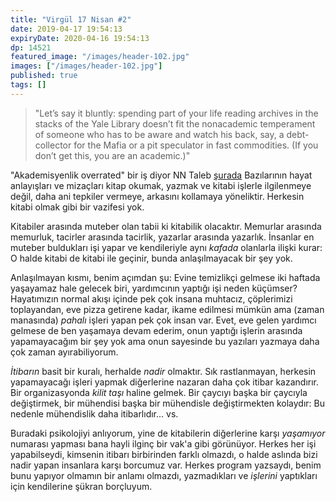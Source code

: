 ```yaml
---
title: "Virgül 17 Nisan #2"
date: 2019-04-17 19:54:13
expiryDate: 2020-04-16 19:54:13
dp: 14521
featured_image: "/images/header-102.jpg"
images: ["/images/header-102.jpg"]
published: true
tags: []
---
```




> "Let’s say it bluntly: spending part of your life reading archives in the
> stacks of the Yale Library doesn’t fit the nonacademic temperament of someone
> who has to be aware and watch his back, say, a debt-collector for the Mafia or
> a pit speculator in fast commodities. (If you don’t get this, you are an
> academic.)"

"Akademisyenlik overrated" bir iş diyor NN Taleb [şurada](http://bit.ly/2oXYXBT)
Bazılarının hayat anlayışları ve mizaçları kitap okumak, yazmak ve kitabi
işlerle ilgilenmeye değil, daha ani tepkiler vermeye, arkasını kollamaya
yöneliktir. Herkesin kitabi olmak gibi bir vazifesi yok.

Kitabiler arasında muteber olan tabii ki kitabilik olacaktır. Memurlar arasında
memurluk, tacirler arasında tacirlik, yazarlar arasında yazarlık. İnsanlar en
muteber buldukları işi yapar ve kendileriyle aynı *kafada* olanlarla ilişki
kurar: O halde kitabi de kitabi ile geçinir, bunda anlaşılmayacak bir şey yok.

Anlaşılmayan kısmı, benim açımdan şu: Evine temizlikçi gelmese iki haftada
yaşayamaz hale gelecek biri, yardımcının yaptığı işi neden küçümser? Hayatımızın
normal akışı içinde pek çok insana muhtacız, çöplerimizi toplayandan, eve pizza
getirene kadar, ikame edilmesi mümkün ama (zaman manasında) *pahalı* işleri
yapan pek çok insan var. Evet, eve gelen yardımcı gelmese de ben yaşamaya devam
ederim, onun yaptığı işlerin arasında yapamayacağım bir şey yok ama onun
sayesinde bu yazıları yazmaya daha çok zaman ayırabiliyorum.

*İtibarın* basit bir kuralı, herhalde *nadir* olmaktır. Sık rastlanmayan,
herkesin yapamayacağı işleri yapmak diğerlerine nazaran daha çok itibar
kazandırır. Bir organizasyonda *kilit taşı* haline gelmek. Bir çaycıyı başka bir
çaycıyla değiştirmek, bir mühendisi başka bir mühendisle değiştirmekten
kolaydır: Bu nedenle mühendislik daha itibarlıdır... vs.

Buradaki psikolojiyi anlıyorum, yine de kitabilerin diğerlerine karşı
*yaşamıyor* numarası yapması bana hayli ilginç bir vak'a gibi görünüyor. Herkes
her işi yapabilseydi, kimsenin itibarı birbirinden farklı olmazdı, o halde
aslında bizi nadir yapan insanlara karşı borcumuz var. Herkes program yazsaydı,
benim bunu yapıyor olmamın bir anlamı olmazdı, yazmadıkları ve *işlerini*
yaptıkları için kendilerine şükran borçluyum.



